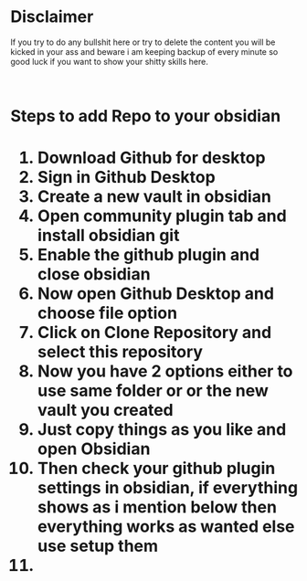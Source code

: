 <h1>Disclaimer</h1>
<p>If you try to do any bullshit here or try to delete the content you will be kicked in your ass and beware i am keeping backup of every minute so good luck if you want to show your shitty skills here.</p>
<br>

<h1>Steps to add Repo to your obsidian<h1>
<ol>
  <li>Download Github for desktop</li>
  <li> Sign in Github Desktop</li>
  <li> Create a new vault in obsidian</li>
  <li>Open community plugin tab and install obsidian git</li>
  <li>Enable the github plugin and close obsidian</li>
  <li> Now open Github Desktop and choose file option</li>
  <li> Click on Clone Repository and select this repository</li>
  <li> Now you have 2 options either to use same folder or or the new vault you created </li>
  <li> Just copy things as you like and open Obsidian</li>
  <li> Then check your github plugin settings in obsidian, if everything shows as i mention below then everything works as wanted else use setup them</li>
  <li>
  
</ol>
